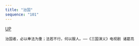 ```yaml
---
title: "治国"
sequence: "101"
---
```


[UP](/thyself/thyself-home.html)

```text
治国者，必以奉法为重；法若不行，何以服人。——《三国演义》电视剧 诸葛亮
```


